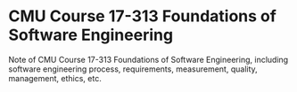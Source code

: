 # CMU Course 17-313 Foundations of Software Engineering

Note of CMU Course 17-313 Foundations of Software Engineering, including software engineering process, requirements, measurement, quality, management, ethics, etc.
